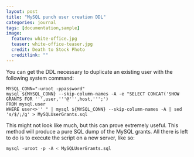```yaml
---
layout: post
title: "MySQL punch user creation DDL"
categories: journal
tags: [documentation,sample]
image:
  feature: white-office.jpg
  teaser: white-office-teaser.jpg
  credit: Death to Stock Photo
  creditlink: ""
---
```


You can get the DDL necessary to duplicate an existing user with the following system command:

```
MYSQL_CONN="-uroot -ppassword"
mysql ${MYSQL_CONN} --skip-column-names -A -e "SELECT CONCAT('SHOW GRANTS FOR ''',user,'''@''',host,''';')
FROM mysql.user
WHERE user<>'' " | mysql ${MYSQL_CONN} --skip-column-names -A | sed 's/$/;/g' > MySQLUserGrants.sql
```

This might not look like much, but this can prove extremely useful. This method will produce a pure SQL dump of the MySQL grants. All there is left to do is to execute the script on a new server, like so:

``` SQL
mysql -uroot -p -A < MySQLUserGrants.sql
```
